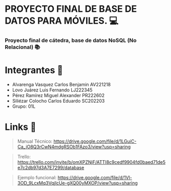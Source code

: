 # PROYECTO FINAL DE BASE DE DATOS PARA MÓVILES. 💻

### Proyecto final de cátedra, base de datos NoSQL (No Relacional) 📚



# Integrantes 👤

- Alvarenga Vasquez Carlos Benjamin AV221218
- Lovo Juárez Luis Fernando LJ222345
- Pérez Ramírez Miguel Alexander PR222602
- Siliézar Colocho Carlos Eduardo SC202203
- Grupo: 01L



# Links 🔗

> Manual Técnico: https://drive.google.com/file/d/1LGuiC-Ca_jO8Q3rCwN4mdgRSOb1FAzo3/view?usp=sharing

> Trello: https://trello.com/invite/b/omXPZNjF/ATTI8c9cedf9904fd0baed71de5e7c2db97d3A7E7299/database

> Ejemplo funcional: https://drive.google.com/file/d/1Vl-3OD_9LcxMq3VqjIcUe-gXQ00yMXOP/view?usp=sharing


